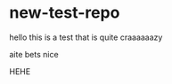 # new-test-repo
hello
this is a test
that is quite craaaaaazy

aite bets
nice
















































HEHE
